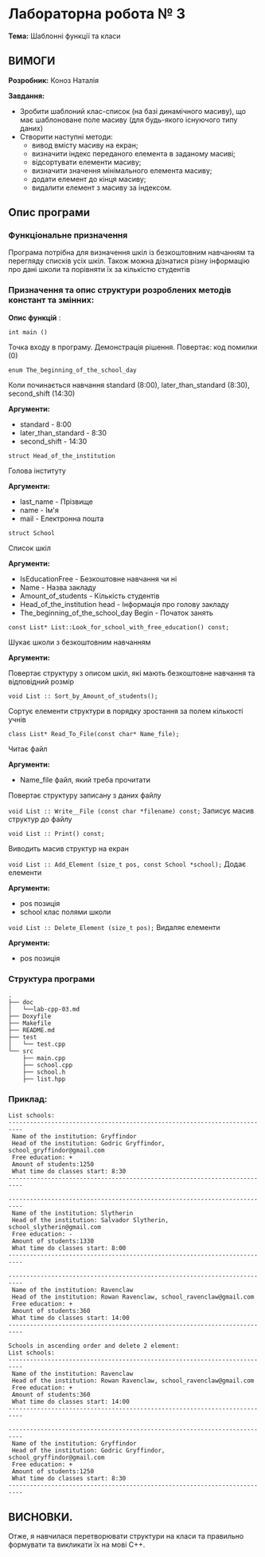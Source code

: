 # Лабораторна робота № 3

**Тема:** Шаблонні функції та класи

## ВИМОГИ

**Розробник:** Коноз Наталія

**Завдання:** 

- Зробити шаблоний клас-список (на базі динамічного масиву), що має шаблоноване поле масиву (для будь-якого існуючого типу даних)
- Створити наступні методи:
   - вивод вмісту масиву на екран;
   - визначити індекс переданого елемента в заданому масиві;
   - відсортувати елементи масиву;
   - визначити значення мінімального елемента масиву;
   - додати елемент до кінця масиву;
   - видалити елемент з масиву за індексом.

## Опис програми

### Функціональне призначення

Програма потрібна для визначення шкіл із безкоштовним навчанням та перегляду списків усіх шкіл.
Також можна дізнатися різну інформацію про дані школи та порівняти їх за кількістю студентів
###	Призначення та опис структури розроблених методів констант та змінних:

**Опис функцій** :

`int main ()`

Точка входу в програму. Демонстрація рішення. Повертає: код помилки (0)

`enum The_beginning_of_the_school_day`

Коли починається навчання standard (8:00), later_than_standard (8:30), second_shift (14:30)

**Аргументи:**

* standard            - 8:00
* later_than_standard - 8:30
* second_shift        - 14:30

`struct Head_of_the_institution`

Голова інституту

**Аргументи:**

* last_name - Прізвище         
* name      - Ім'я             
* mail      - Електронна пошта 

`struct School`

Список шкіл

**Аргументи:**

* IsEducationFree                       - Безкоштовне навчання чи ні 
* Name                                  - Назва закладу              
* Amount_of_students                    - Кількість студентів        
* Head_of_the_institution head          - Інформація про голову закладу             
* The_beginning_of_the_school_day Begin - Початок занять

`const List* List::Look_for_school_with_free_education() const;`

Шукає школи з безкоштовним навчанням

**Аргументи:**

Повертає структуру з описом шкіл, які мають безкоштовне навчання та відповідний розмір

`void List :: Sort_by_Amount_of_students();` 

Cортує елементи структури в порядку зростання за полем кількості учнів

`class List* Read_To_File(const char* Name_file);` 

Читає файл

**Аргументи:**

* Name_file        файл, який треба прочитати

Повертає структуру записану з даних файлу

`void List :: Write__File (const char *filename) const;`
Записує масив структур до файлу

`void List :: Print() const;`

Виводить масив структур на екран

`void List :: Add_Element (size_t pos, const School *school);` 
Додає елементи

**Аргументи:**

* pos       позиція
* school    клас полями школи

`void List :: Delete_Element (size_t pos);`
Видаляє елементи

**Аргументи:**

* pos       позиція

### Структура програми

```
.
├── doc
│   └──lab-cpp-03.md
├── Doxyfile
├── Makefile
├── README.md
├── test
│   └── test.cpp
└── src
    ├── main.cpp
    ├── school.cpp
    ├── school.h
    ├── list.hpp
```

### Приклад:

```
List schools:
--------------------------------------------------------------------------
 Name of the institution: Gryffindor
 Head of the institution: Godric Gryffindor, school_gryffindor@gmail.com
 Free education: +
 Amount of students:1250
 What time do classes start: 8:30
--------------------------------------------------------------------------

--------------------------------------------------------------------------
 Name of the institution: Slytherin
 Head of the institution: Salvador Slytherin, school_slytherin@gmail.com
 Free education: -
 Amount of students:1330
 What time do classes start: 8:00
--------------------------------------------------------------------------

--------------------------------------------------------------------------
 Name of the institution: Ravenclaw
 Head of the institution: Rowan Ravenclaw, school_ravenclaw@gmail.com
 Free education: +
 Amount of students:360
 What time do classes start: 14:00
--------------------------------------------------------------------------

Schools in ascending order and delete 2 element:
List schools:
--------------------------------------------------------------------------
 Name of the institution: Ravenclaw
 Head of the institution: Rowan Ravenclaw, school_ravenclaw@gmail.com
 Free education: +
 Amount of students:360
 What time do classes start: 14:00
--------------------------------------------------------------------------

--------------------------------------------------------------------------
 Name of the institution: Gryffindor
 Head of the institution: Godric Gryffindor, school_gryffindor@gmail.com
 Free education: +
 Amount of students:1250
 What time do classes start: 8:30
--------------------------------------------------------------------------

```


## ВИСНОВКИ.
Отже, я навчилася перетворювати структури на класи та правильно формувати та викликати їх на мові С++.
